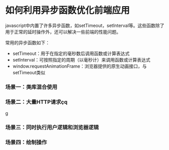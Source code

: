 # 如何利用异步函数优化前端应用

javascript中内置了许多异步函数，如setTimeout，setInterval等。这些函数除了用于正常的延时操作外，还可以解决一些前端的性能问题。

常用的异步函数如下：

- setTimeout：用于在指定的毫秒数后调用函数或计算表达式
- setInterval：可按照指定的周期（以毫秒计）来调用函数或计算表达式
- window.requestAnimationFrame：浏览器提供的原生动画接口，与setTimeout类似

### 场景一：类库混合使用

### 场景二：大量HTTP请求çq



g

### 场景三：同时执行用户逻辑和浏览器逻辑

### 场景四：绘制操作
